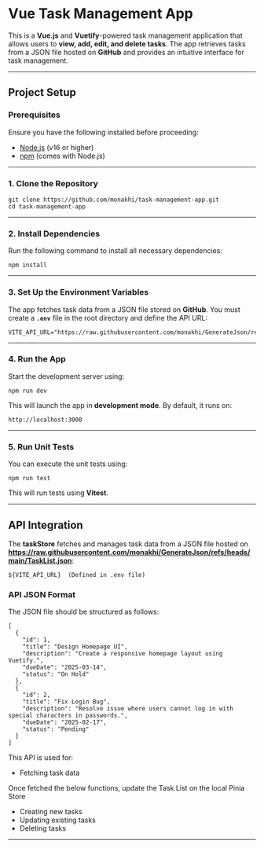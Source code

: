 # Vue Task Management App

This is a **Vue.js** and **Vuetify**-powered task management application that allows users to **view, add, edit, and delete tasks**. The app retrieves tasks from a JSON file hosted on **GitHub** and provides an intuitive interface for task management.

---

## Project Setup

### Prerequisites

Ensure you have the following installed before proceeding:

- [Node.js](https://nodejs.org/) (v16 or higher)
- [npm](https://npmjs.com/) (comes with Node.js)

---

### 1. Clone the Repository

```
git clone https://github.com/monakhi/task-management-app.git
cd task-management-app
```

---

### 2. Install Dependencies

Run the following command to install all necessary dependencies:

```
npm install
```

---

### 3. Set Up the Environment Variables

The app fetches task data from a JSON file stored on **GitHub**. You must create a **`.env`** file in the root directory and define the API URL:

```
VITE_API_URL="https://raw.githubusercontent.com/monakhi/GenerateJson/refs/heads/main/TaskList.json"
```

---

### 4. Run the App

Start the development server using:

```
npm run dev
```

This will launch the app in **development mode**. By default, it runs on:

```
http://localhost:3000
```

---

### 5. Run Unit Tests

You can execute the unit tests using:

```
npm run test
```

This will run tests using **Vitest**.

---

## API Integration

The **taskStore** fetches and manages task data from a JSON file hosted on **https://raw.githubusercontent.com/monakhi/GenerateJson/refs/heads/main/TaskList.json**:

```
${VITE_API_URL}  (Defined in .env file)
```

### API JSON Format

The JSON file should be structured as follows:

```
[
  {
    "id": 1,
    "title": "Design Homepage UI",
    "description": "Create a responsive homepage layout using Vuetify.",
    "dueDate": "2025-03-14",
    "status": "On Hold"
  },
  {
    "id": 2,
    "title": "Fix Login Bug",
    "description": "Resolve issue where users cannot log in with special characters in passwords.",
    "dueDate": "2025-02-17",
    "status": "Pending"
  }
]

```

This API is used for:
- Fetching task data

Once fetched the below functions, update the Task List on the local Pinia Store
- Creating new tasks
- Updating existing tasks
- Deleting tasks 

---



